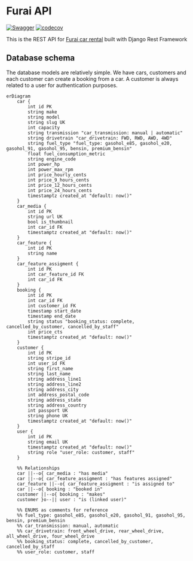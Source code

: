 # Furai API

[![Swagger](https://img.shields.io/badge/-Swagger-%23Clojure?logo=swagger&logoColor=white)](https://api.furai-jdm.com/) [![codecov](https://codecov.io/github/brdtheo/furai-api/graph/badge.svg?token=NM2K67CRBH)](https://codecov.io/github/brdtheo/furai-api)

This is the REST API for [Furai car rental](https://github.com/brdtheo/furai) built with Django Rest Framework

## Database schema

The database models are relatively simple. We have cars, customers and each customer can create a booking from a car. A customer is always related to a user for authentication purposes.

```mermaid
erDiagram
    car {
        int id PK
        string make
        string model
        string slug UK
        int capacity
        string transmission "car_transmission: manual | automatic"
        string drivetrain "car_drivetrain: FWD, RWD, AWD, 4WD"
        string fuel_type "fuel_type: gasohol_e85, gasohol_e20, gasohol_91, gasohol_95, bensin, premium_bensin"
        float fuel_consumption_metric
        string engine_code
        int power_hp
        int power_max_rpm
        int price_hourly_cents
        int price_9_hours_cents
        int price_12_hours_cents
        int price_24_hours_cents
        timestamptz created_at "default: now()"
    }
    car_media {
        int id PK
        string url UK
        bool is_thumbnail
        int car_id FK
        timestamptz created_at "default: now()"
    }
    car_feature {
        int id PK
        string name
    }
    car_feature_assigment {
        int id PK
        int car_feature_id FK
        int car_id FK
    }
    booking {
        int id PK
        int car_id FK
        int customer_id FK
        timestamp start_date
        timestamp end_date
        string status "booking_status: complete, cancelled_by_customer, cancelled_by_staff"
        int price_cts
        timestamptz created_at "default: now()"
    }
    customer {
        int id PK
        string stripe_id
        int user_id FK
        string first_name
        string last_name
        string address_line1
        string address_line2
        string address_city
        int address_postal_code
        string address_state
        string address_country
        int passport UK
        string phone UK
        timestamptz created_at "default: now()"
    }
    user {
        int id PK
        string email UK
        timestamptz created_at "default: now()"
        string role "user_role: customer, staff"
    }

    %% Relationships
    car ||--o{ car_media : "has media"
    car ||--o{ car_feature_assigment : "has features assigned"
    car_feature ||--o{ car_feature_assigment : "is assigned to"
    car ||--o{ booking : "booked in"
    customer ||--o{ booking : "makes"
    customer }o--|| user : "is (linked user)"

    %% ENUMS as comments for reference
    %% fuel_type: gasohol_e85, gasohol_e20, gasohol_91, gasohol_95, bensin, premium_bensin
    %% car_transmission: manual, automatic
    %% car_drivetrain: front_wheel_drive, rear_wheel_drive, all_wheel_drive, four_wheel_drive
    %% booking_status: complete, cancelled_by_customer, cancelled_by_staff
    %% user_role: customer, staff
```
